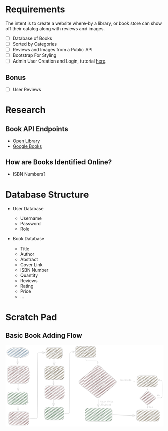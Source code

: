 # Requirements

The intent is to create a website where-by a library, or book store can show off their catalog along with reviews and images. 

- [ ] Database of Books
- [ ] Sorted by Categories
- [ ] Reviews and Images from a Public API
- [ ] Bootstrap For Styling
- [ ] Admin User Creation and Login, tutorial [here](https://www.youtube.com/watch?v=Nlg0JrUt0qg).
## Bonus

- [ ] User Reviews
# Research

## Book API Endpoints

- [Open Library](https://openlibrary.org/developers/api)
- [Google Books](https://developers.google.com/books)
## How are Books Identified Online?

- ISBN Numbers?
# Database Structure

- User Database
	- Username
	- Password
	- Role

- Book Database
	- Title
	- Author
	- Abstract
	- Cover Link
	- ISBN Number
	- Quantity
	- Reviews
	- Rating
	- Price
	- ...
# Scratch Pad
## Basic Book Adding Flow

![](Pictures/Book%20Add%20Flow.png)
